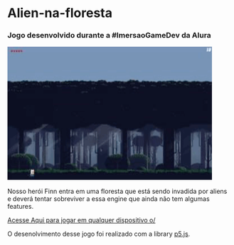 # Alien-na-floresta

### Jogo desenvolvido durante a #ImersaoGameDev da Alura



  <img width="460" height="300" src="imagens/assets/alien-na-floresta.gif">

Nosso herói Finn entra em uma floresta que está sendo invadida por aliens </br>
e deverá tentar sobreviver a essa engine que ainda não tem algumas features.


[Acesse Aqui para jogar em qualquer dispositivo o/](https://editor.p5js.org/cellodosanjos03/full/jNJ1pPPKN)



O desenolvimento desse jogo foi realizado com a library [p5.js](https://p5js.org).




